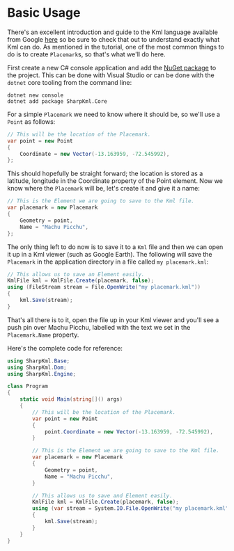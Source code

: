 # Basic Usage

There's an excellent introduction and guide to the Kml language available from
Google [here](http://code.google.com/apis/kml/documentation/kml_tut.html) so be
sure to check that out to understand exactly what Kml can do. As mentioned in
the tutorial, one of the most common things to do is to create `Placemark`s, so
that's what we'll do here.

First create a new C# console application and add the
[NuGet package](https://www.nuget.org/packages/SharpKml.Core/) to the project.
This can be done with Visual Studio or can be done with the `dotnet` core
tooling from the command line:

```text
dotnet new console
dotnet add package SharpKml.Core
```

For a simple `Placemark` we need to know where it should be, so we'll use a
`Point` as follows:

```csharp
// This will be the location of the Placemark.
var point = new Point
{
    Coordinate = new Vector(-13.163959, -72.545992),
};
```

This should hopefully be straight forward; the location is stored as a latitude,
longitude in the Coordinate property of the Point element. Now we know where the
`Placemark` will be, let's create it and give it a name:

```csharp
// This is the Element we are going to save to the Kml file.
var placemark = new Placemark
{
    Geometry = point,
    Name = "Machu Picchu",
};
```

The only thing left to do now is to save it to a `Kml` file and then we can open
it up in a Kml viewer (such as Google Earth). The following will save the
`Placemark` in the application directory in a file called `my placemark.kml`:

```csharp
// This allows us to save an Element easily.
KmlFile kml = KmlFile.Create(placemark, false);
using (FileStream stream = File.OpenWrite("my placemark.kml"))
{
    kml.Save(stream);
}
```

That's all there is to it, open the file up in your Kml viewer and you'll see a
push pin over Machu Picchu, labelled with the text we set in the `Placemark.Name`
property.

Here's the complete code for reference:

```csharp
using SharpKml.Base;
using SharpKml.Dom;
using SharpKml.Engine;

class Program
{
    static void Main(string[]() args)
    {
        // This will be the location of the Placemark.
        var point = new Point
        {
            point.Coordinate = new Vector(-13.163959, -72.545992),
        }

        // This is the Element we are going to save to the Kml file.
        var placemark = new Placemark
        {
            Geometry = point,
            Name = "Machu Picchu",
        }

        // This allows us to save and Element easily.
        KmlFile kml = KmlFile.Create(placemark, false);
        using (var stream = System.IO.File.OpenWrite("my placemark.kml"))
        {
            kml.Save(stream);
        }
    }
}
```
